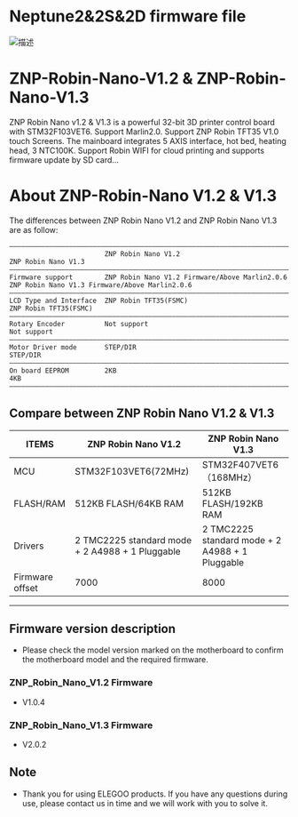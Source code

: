 # Neptune2&2S&2D firmware file

![描述](https://user-images.githubusercontent.com/64059773/190352763-4618cdfd-2b6e-4076-a8f0-586623923031.png)
# ZNP-Robin-Nano-V1.2 & ZNP-Robin-Nano-V1.3
ZNP Robin Nano v1.2 & V1.3 is a powerful 32-bit 3D printer control board with STM32F103VET6. Support Marlin2.0. Support ZNP Robin TFT35 V1.0 touch Screens. The mainboard integrates 5 AXIS interface, hot bed, heating head, 3 NTC100K. Support Robin WIFI for cloud printing and supports firmware update by SD card…



# About ZNP-Robin-Nano V1.2 & V1.3
The differences between ZNP Robin Nano V1.2 and ZNP Robin Nano V1.3 are as follow:


```
————————————————————————————————————————————————————————————————————————————————————————————————————————————————————————————
                        ZNP Robin Nano V1.2                                   ZNP Robin Nano V1.3            
————————————————————————————————————————————————————————————————————————————————————————————————————————————————————————————
Firmware support        ZNP Robin Nano V1.2 Firmware/Above Marlin2.0.6        ZNP Robin Nano V1.3 Firmware/Above Marlin2.0.6    
————————————————————————————————————————————————————————————————————————————————————————————————————————————————————————————
LCD Type and Interface  ZNP Robin TFT35(FSMC)                                 ZNP Robin TFT35(FSMC)    
————————————————————————————————————————————————————————————————————————————————————————————————————————————————————————————
Rotary Encoder          Not support                                           Not support  
————————————————————————————————————————————————————————————————————————————————————————————————————————————————————————————
Motor Driver mode       STEP/DIR                                              STEP/DIR   
————————————————————————————————————————————————————————————————————————————————————————————————————————————————————————————
On board EEPROM         2KB                                                   4KB                          
————————————————————————————————————————————————————————————————————————————————————————————————————————————————————————————
```


## Compare between ZNP Robin Nano V1.2 & V1.3
| ITEMS      |      ZNP Robin Nano V1.2            |          ZNP Robin Nano V1.3         |
|------------|-------------------------------------|--------------------------------------|
| MCU        |      STM32F103VET6(72MHz)           |         STM32F407VET6（168MHz）      |
| FLASH/RAM  |      512KB FLASH/64KB RAM           |         512KB FLASH/192KB RAM        |
| Drivers    |2 TMC2225 standard mode + 2 A4988 + 1 Pluggable| 2 TMC2225 standard mode + 2 A4988 + 1 Pluggable|
| Firmware offset | 7000 | 8000 |

---


## Firmware version description
- Please check the model version marked on the motherboard to confirm the motherboard model and the required firmware.

### ZNP_Robin_Nano_V1.2 Firmware
- V1.0.4

### ZNP_Robin_Nano_V1.3 Firmware
- V2.0.2




## Note
-  Thank you for using ELEGOO products. If you have any questions during use, please contact us in time and we will work with you to solve it.
